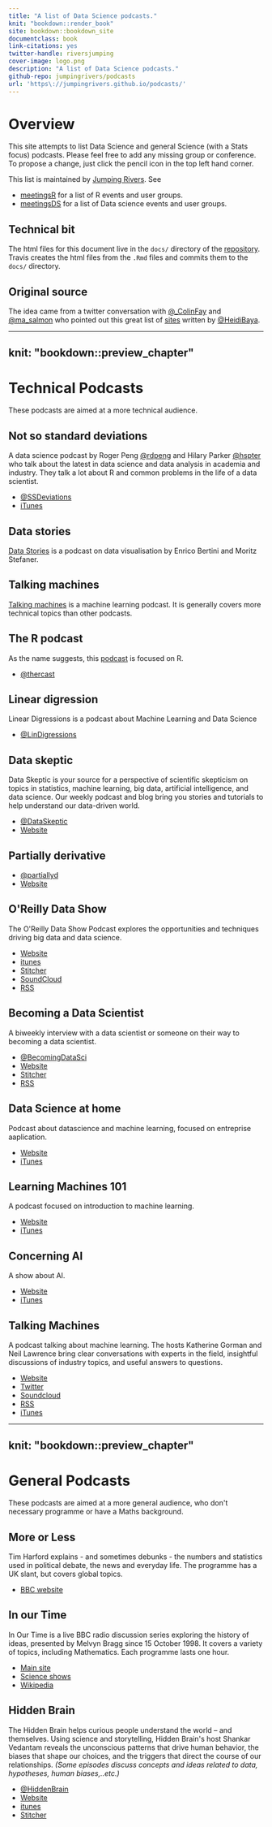 ```yaml
--- 
title: "A list of Data Science podcasts."
knit: "bookdown::render_book"
site: bookdown::bookdown_site
documentclass: book
link-citations: yes
twitter-handle: riversjumping
cover-image: logo.png
description: "A list of Data Science podcasts."
github-repo: jumpingrivers/podcasts
url: 'https\://jumpingrivers.github.io/podcasts/'
---
```



# Overview

This site attempts to list Data Science and general Science (with a Stats focus) podcasts. 
Please feel free to add any missing group or conference.
To propose a change, just click the pencil icon in the top left hand corner.

This list is maintained by [Jumping Rivers](https://www.jumpingrivers.com). See

 * [meetingsR](https://jumpingrivers.github.io/meetingsR/) for a list of R events and user groups.
 * [meetingsDS](https://jumpingrivers.github.io/meetingsDS) for a list of Data science events and user groups.

## Technical bit 

The html files for this document live in the `docs/` directory of the [repository](https://github.com/jumpingrivers/podcasts/). Travis
creates the html files from the `.Rmd` files and commits them to the `docs/` directory.

## Original source

The idea came from a twitter conversation with [@_ColinFay](https://twitter.com/_ColinFay) and [@ma_salmon](https://twitter.com/ma_salmon) who pointed out
this great list of [sites](http://heidiseibold.github.io/2016/12/04/podcasts/) written by
[\@HeidiBaya](https://twitter.com/HeidiBaya).

<!--chapter:end:index.Rmd-->

---
knit: "bookdown::preview_chapter"
---

# Technical Podcasts

These podcasts are aimed at a more technical audience.

## Not so standard deviations

A data science podcast by Roger Peng [\@rdpeng](https://twitter.com/rdpend) and
Hilary Parker [\@hspter](https://twitter.com/hspter) who talk about the latest in
data science and data analysis in academia and industry. They talk a lot about R and
common problems in the life of a data scientist.

 * [\@SSDeviations](https://twitter.com/nssdeviations)
 * [iTunes](https://itunes.apple.com/us/podcast/not-so-standard-deviations/id1040614570?mt=2)

## Data stories

[Data Stories](http://datastori.es/) is a podcast on data visualisation by 
Enrico Bertini and Moritz Stefaner.

## Talking machines

[Talking machines](http://www.thetalkingmachines.com/) is a machine learning podcast.
It is generally covers more technical topics than other podcasts.

## The R podcast

As the name suggests, this [podcast](https://r-podcast.org/) is focused on R.

 * [\@thercast](https://twitter.com/thercast)

## Linear digression

Linear Digressions is a podcast about Machine Learning and Data Science

 * [\@LinDigressions](https://twitter.com/LinDigressions)
 
## Data skeptic

Data Skeptic is your source for a perspective of scientific skepticism on topics in
statistics, machine learning, big data, artificial intelligence, and data science. Our
weekly podcast and blog bring you stories and tutorials to help understand our
data-driven world.

  * [\@DataSkeptic](https://twitter.com/DataSkeptic)
  * [Website](https://dataskeptic.com/)
  
 
## Partially derivative 

 * [\@partiallyd](https://twitter.com/partiallyd)
 * [Website](http://partiallyderivative.com/)
 
## O'Reilly Data Show

The O'Reilly Data Show Podcast explores the opportunities and techniques driving big data and data science.

 * [Website](https://www.oreilly.com/topics/oreilly-data-show-podcast)
 * [itunes](https://itunes.apple.com/us/podcast/oreilly-data-show/id944929220)
 * [Stitcher](http://www.stitcher.com/podcast/oreilly-media-2/the-oreilly-data-show-podcast?refid=stpr)
 * [SoundCloud](https://soundcloud.com/oreilly-radar/sets/the-oreilly-data-show-podcast)
 * [RSS](http://feeds.podtrac.com/IOJSwQcdEBcg)

## Becoming a Data Scientist

A biweekly interview with a data scientist or someone on their way to becoming a data scientist.

* [\@BecomingDataSci](https://twitter.com/BecomingDataSci)
* [Website](http://www.becomingadatascientist.com/category/podcast/)
* [Stitcher](http://www.stitcher.com/podcast/becoming-a-data-scientist-podcast)
* [RSS](https://www.becomingadatascientist.com/feed/podcast)

## Data Science at home

Podcast about datascience and machine learning, focused on entreprise aaplication.

* [Website](http://podcast.datascienceathome.com/)
* [iTunes](https://itunes.apple.com/us/podcast/data-science-at-home/id1069871378?mt=2)

## Learning Machines 101

A podcast focused on introduction to machine learning.

* [Website](http://www.learningmachines101.com/)
* [iTunes](https://itunes.apple.com/us/podcast/learning-machines-101/id892779679?mt=2)

## Concerning AI 

A show about AI. 

* [Website](https://concerning.ai/)
* [iTunes](https://itunes.apple.com/us/podcast/concerning-ai-existential-risk-from-artificial-intelligence/id1038719211?mt=2)

## Talking Machines

A podcast talking about machine learning. The hosts Katherine Gorman and Neil Lawrence bring clear conversations with experts in the field, insightful discussions of industry topics, and useful answers to questions.

* [Website](http://www.thetalkingmachines.com/)
* [Twitter](https://twitter.com/TlkngMchns)
* [Soundcloud](https://soundcloud.com/talkingmachines)
* [RSS](http://www.thetalkingmachines.com/blog/?format=RSS)
* [iTunes](https://itunes.apple.com/us/podcast/episodes-talking-machines/id955198749?mt=2)

<!--chapter:end:01-technical.Rmd-->

---
knit: "bookdown::preview_chapter"
---

# General Podcasts

These podcasts are aimed at a more general audience, who don't necessary
programme or have a Maths background.

## More or Less

Tim Harford explains - and sometimes debunks - the numbers and statistics used in political debate, the news and everyday life.
The programme has a UK slant, but covers global topics.

 * [BBC website](http://www.bbc.co.uk/programmes/b006qshd)
 
 
## In our Time

In Our Time is a live BBC radio discussion series exploring the history of ideas, 
presented by Melvyn Bragg since 15 October 1998. It covers a variety of topics, including
Mathematics. Each programme lasts one hour. 

 * [Main site](http://www.bbc.co.uk/programmes/b006qykl)
 * [Science shows](http://www.bbc.co.uk/programmes/p01gyd7j)
 * [Wikipedia](https://en.wikipedia.org/wiki/In_Our_Time_(radio_series))

## Hidden Brain

The Hidden Brain helps curious people understand the world – and themselves. Using science and storytelling, Hidden Brain's host Shankar Vedantam reveals the unconscious patterns that drive human behavior, the biases that shape our choices, and the triggers that direct the course of our relationships.
*(Some episodes discuss concepts and ideas related to data, hypotheses, human biases,..etc.)*

* [@HiddenBrain](https://twitter.com/HiddenBrain)
* [Website](http://www.npr.org/series/423302056/hidden-brain)
* [itunes](https://itunes.apple.com/us/podcast/hidden-brain/id1028908750)
* [Stitcher](https://www.stitcher.com/podcast/hidden-brain)


<!--chapter:end:02_general.Rmd-->


